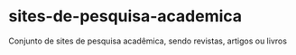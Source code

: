 # sites-de-pesquisa-academica
Conjunto de sites de pesquisa acadêmica, sendo revistas, artigos ou livros

